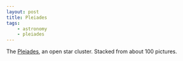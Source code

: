 ```yaml
---
layout: post
title: Pleiades
tags:
    - astronomy
    - pleiades
---
```


The [Pleiades](https://en.wikipedia.org/wiki/Pleiades), an open star cluster. Stacked from about 100 pictures.
<amp-img width="1200" height="600" layout="responsive" src="{{site.post_images}}/2015-07-22-pleiades.png"></amp-img>